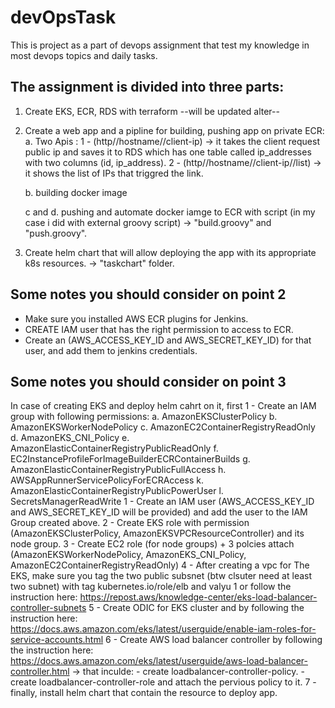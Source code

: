 # devOpsTask
This is project as a part of devops assignment that test my knowledge in most devops topics and daily tasks.

The assignment is divided into three parts:
-------------------------------------------

1) Create EKS, ECR, RDS with terraform
      --will be updated alter--

2) Create a web app and a pipline for building, pushing app on private ECR:
	a. Two Apis :
  		 1 - (http//hostname//client-ip) 
  		      -> it takes the client request public ip and saves it to RDS which has one table called ip_addresses with two columns (id, ip_address).
 		  2 - (http//hostname//client-ip//list)
   			-> it shows the list of IPs that triggred the link.

	b. building docker image 

	c and d. pushing and automate docker iamge to ECR with script (in my case i did with external groovy script) 
		-> "build.groovy" and "push.groovy".
	
3) Create helm chart that will allow deploying the app with its appropriate k8s resources.
		-> "taskchart" folder.




Some notes you should consider on  point 2
--------------------------------------------
- Make sure you installed AWS ECR plugins for Jenkins.
- CREATE IAM user that has the right permission to access to ECR.
- Create an (AWS_ACCESS_KEY_ID and AWS_SECRET_KEY_ID) for that user, and add them to jenkins credentials.




Some notes you should consider on point 3
--------------------------------------------
In case of creating EKS and deploy helm cahrt on it, first
1 - Create an IAM group with following permissions:
a. AmazonEKSClusterPolicy
b. AmazonEKSWorkerNodePolicy
c. AmazonEC2ContainerRegistryReadOnly
d. AmazonEKS_CNI_Policy
e. AmazonElasticContainerRegistryPublicReadOnly
f. EC2InstanceProfileForImageBuilderECRContainerBuilds
g. AmazonElasticContainerRegistryPublicFullAccess
h. AWSAppRunnerServicePolicyForECRAccess
k. AmazonElasticContainerRegistryPublicPowerUser
l. SecretsManagerReadWrite
	1 - Create an IAM user (AWS_ACCESS_KEY_ID and AWS_SECRET_KEY_ID will be provided) and add the user to the IAM Group created above. 
	2 - Create EKS role with permission (AmazonEKSClusterPolicy, AmazonEKSVPCResourceController) and its node group.
	3 - Create EC2 role (for node groups) + 3 polcies attach (AmazonEKSWorkerNodePolicy, AmazonEKS_CNI_Policy, AmazonEC2ContainerRegistryReadOnly)
	4 - After creating a vpc for The EKS, make sure you tag the two public subsnet (btw clsuter need at least two subnet) with tag kubernetes.io/role/elb and valyu 1 or follow the instruction here: https://repost.aws/knowledge-center/eks-load-balancer-controller-subnets
	5 - Create ODIC for EKS cluster and by following the instruction here: https://docs.aws.amazon.com/eks/latest/userguide/enable-iam-roles-for-service-accounts.html
	6 - Create AWS load balancer controller by following the instruction here: https://docs.aws.amazon.com/eks/latest/userguide/aws-load-balancer-controller.html
		-> that inculde:
			- create loadbalancer-controller-policy.
			- create loadbalancer-controller-role and attach the pervious policy to it.
	7 - finally, install helm chart that contain the resource to deploy app.
		
